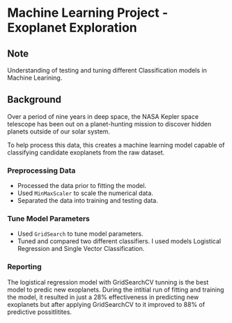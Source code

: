# Machine Learning Project - Exoplanet Exploration

## Note

Understanding of testing and tuning different Classification models in Machine Learining.

## Background

Over a period of nine years in deep space, the NASA Kepler space telescope has been out on a planet-hunting mission to discover hidden planets outside of our solar system.

To help process this data, this creates a machine learning model capable of classifying candidate exoplanets from the raw dataset.


### Preprocessing Data

* Processed the data prior to fitting the model.
* Used `MinMaxScaler` to scale the numerical data.
* Separated the data into training and testing data.

### Tune Model Parameters

* Used `GridSearch` to tune model parameters.
* Tuned and compared two different classifiers. I used models Logistical Regression and Single Vector Classification.

### Reporting

The logistical regression model with GridSearchCV tunning is the best model to predic new exoplanets. During the intitial run of fitting and training the model, it resulted in just a 28% effectiveness in predicting new exoplanets but after applying GridSearchCV to it improved to 88% of predictive possitlitites. 



